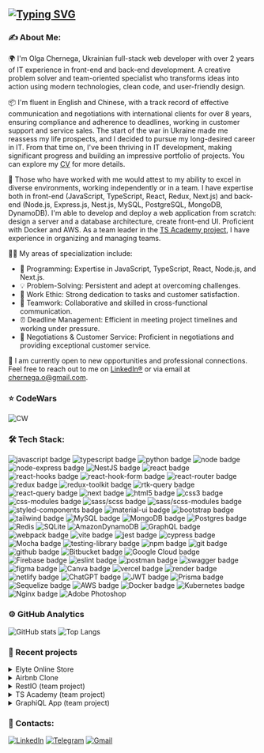 ## [![Typing SVG](https://readme-typing-svg.herokuapp.com?lines=Hey+there!+I'm+Olga)](https://git.io/typing-svg)

### ✍️ About Me:

🌍 I'm Olga Chernega, Ukrainian full-stack web developer with over 2 years of IT experience in front-end and back-end development. A creative problem solver and team-oriented specialist who transforms ideas into action using modern technologies, clean code, and user-friendly design.

📦 I'm fluent in English and Chinese, with a track record of effective communication and negotiations with international clients for over 8 years, ensuring compliance and adherence to deadlines, working in customer support and service sales. The start of the war in Ukraine made me reassess my life prospects, and I decided to pursue my long-desired career in IT. From that time on, I've been thriving in IT development, making significant progress and building an impressive portfolio of projects. You can explore my [CV]( https://olga-chernega-cv.vercel.app/) for more details.

💪 Those who have worked with me would attest to my ability to excel in diverse environments, working independently or in a team. I have expertise both in front-end (JavaScript, TypeScript, React, Redux, Next.js) and back-end (Node.js, Express.js, Nest.js, MySQL, PostgreSQL, MongoDB, DynamoDB). I'm able to develop and deploy a web application from scratch: design a server and a database architecture, create front-end UI. Proficient with Docker and AWS. As a team leader in the [TS Academy project](https://github.com/elian-cheng/rs-clone), I have experience in organizing and managing teams.

👩‍💻 My areas of specialization include:

<ul>
  <li>🚀 Programming: Expertise in JavaScript, TypeScript, React, Node.js, and Next.js.</li>
  <li>💡 Problem-Solving: Persistent and adept at overcoming challenges.</li>
  <li>💪 Work Ethic: Strong dedication to tasks and customer satisfaction.</li>
  <li>🤝 Teamwork: Collaborative and skilled in cross-functional communication.</li>
  <li>⏰ Deadline Management: Efficient in meeting project timelines and working under pressure.</li>
  <li>🔑 Negotiations & Customer Service: Proficient in negotiations and providing exceptional customer service.</li>
</ul>

🔎 I am currently open to new opportunities and professional connections. Feel free to reach out to me on [LinkedIn®](https://www.linkedin.com/in/olga-chernega/) or via email at chernega.o@gmail.com.

### ⭐ CodeWars
![CW](https://www.codewars.com/users/elian-cheng/badges/large) 

### 🛠 Tech Stack:

  <div id="stack">
    <div id="badges">
      <img src="https://img.shields.io/badge/javascript-%23323330.svg?style=for-the-badge&logo=javascript&logoColor=%23F7DF1E" alt="javascript badge" />
      <img src="https://img.shields.io/badge/typescript-%23007ACC.svg?style=for-the-badge&logo=typescript&logoColor=white" alt="typescript badge" />
      <img src="https://img.shields.io/badge/Python-3776AB?style=for-the-badge&logo=python&logoColor=white" alt="python badge" />
      <img src="https://img.shields.io/badge/Node.js-43853D?style=for-the-badge&logo=node.js&logoColor=white" alt="node badge" />
      <img src="https://img.shields.io/badge/express.js-%23404d59.svg?style=for-the-badge&logo=express&logoColor=%2361DAFB" alt="node-express badge" />
      <img src="https://img.shields.io/badge/nestjs-%23E0234E.svg?style=for-the-badge&logo=nestjs&logoColor=white" alt="NestJS badge" />
      <img src="https://img.shields.io/badge/react-%2320232a.svg?style=for-the-badge&logo=react&logoColor=%2361DAFB" alt="react badge"/>
      <img src="https://img.shields.io/badge/react_hooks-%2320232a.svg?style=for-the-badge&logo=react&logoColor=%2361DAFB" alt="react-hooks badge"/>
      <img src="https://img.shields.io/badge/React%20Hook%20Form-%23EC5990.svg?style=for-the-badge&logo=reacthookform&logoColor=white" alt="react-hook-form badge"/>
      <img src="https://img.shields.io/badge/React_Router-CA4245?style=for-the-badge&logo=react-router&logoColor=white" alt="react-router badge"/>
      <img src="https://img.shields.io/badge/Redux-%23593d88.svg?style=for-the-badge&logo=redux&logoColor=white" alt="redux badge"/>
      <img src="https://img.shields.io/badge/Redux_Toolkit-%23593d88.svg?style=for-the-badge&logo=redux&logoColor=white" alt="redux-toolkit badge"/>
      <img src="https://img.shields.io/badge/RTK_Query-%23593d88.svg?style=for-the-badge&logo=redux&logoColor=white" alt="rtk-query badge"/>
      <img src="https://img.shields.io/badge/-React%20Query-FF4154?style=for-the-badge&logo=react%20query&logoColor=white" alt="react-query badge" />
      <img src="https://img.shields.io/badge/Next-black?style=for-the-badge&logo=next.js&logoColor=white" alt="next badge" />
      <img src="https://img.shields.io/badge/html5-%23E34F26.svg?style=for-the-badge&logo=html5&logoColor=white" alt="html5 badge" />
      <img src="https://img.shields.io/badge/css3-%231572B6.svg?style=for-the-badge&logo=css3&logoColor=white" alt="css3 badge" />
      <img src="https://img.shields.io/badge/css_modules-%231572B6.svg?style=for-the-badge&logo=css3&logoColor=white" alt="css-modules badge" />
      <img src="https://img.shields.io/badge/SASS-hotpink.svg?style=for-the-badge&logo=SASS&logoColor=white" alt="sass/scss badge"/>
      <img src="https://img.shields.io/badge/SASS_modules-hotpink.svg?style=for-the-badge&logo=SASS&logoColor=white" alt="sass/scss-modules badge"/>
      <img src="https://img.shields.io/badge/styled--components-DB7093?style=for-the-badge&logo=styled-components&logoColor=white" alt="styled-components badge" />
      <img src="https://img.shields.io/badge/MUI-%230081CB.svg?style=for-the-badge&logo=mui&logoColor=white" alt="material-ui badge"/>
      <img src="https://img.shields.io/badge/bootstrap-%23563D7C.svg?style=for-the-badge&logo=bootstrap&logoColor=white" alt="bootstrap badge" />
      <img src="https://img.shields.io/badge/tailwindcss-%2338B2AC.svg?style=for-the-badge&logo=tailwind-css&logoColor=white" alt="tailwind badge" />
      <img src="https://img.shields.io/badge/mysql-%2300f.svg?style=for-the-badge&logo=mysql&logoColor=white" alt="MySQL badge" />
      <img src="https://img.shields.io/badge/MongoDB-%234ea94b.svg?style=for-the-badge&logo=mongodb&logoColor=white" alt="MongoDB badge" />
      <img src="https://img.shields.io/badge/postgres-%23316192.svg?style=for-the-badge&logo=postgresql&logoColor=white" alt="Postgres badge" />
      <img src="https://img.shields.io/badge/redis-%23DD0031.svg?style=for-the-badge&logo=redis&logoColor=white" alt="Redis" />
      <img src="https://img.shields.io/badge/sqlite-%2307405e.svg?style=for-the-badge&logo=sqlite&logoColor=white" alt="SQLite" />
      <img src="https://img.shields.io/badge/Amazon%20DynamoDB-4053D6?style=for-the-badge&logo=Amazon%20DynamoDB&logoColor=white" alt="AmazonDynamoDB" />
      <img src="https://img.shields.io/badge/-GraphQL-E10098?style=for-the-badge&logo=graphql&logoColor=white" alt="GraphQL badge" />
      <img src="https://img.shields.io/badge/webpack-%238DD6F9.svg?style=for-the-badge&logo=webpack&logoColor=black" alt="webpack badge" />
      <img src="https://img.shields.io/badge/vite-%23646CFF.svg?style=for-the-badge&logo=vite&logoColor=white" alt="vite badge" />
      <img src="https://img.shields.io/badge/-jest-%23C21325?style=for-the-badge&logo=jest&logoColor=white" alt="jest badge" />
      <img src="https://img.shields.io/badge/-cypress-%23E5E5E5?style=for-the-badge&logo=cypress&logoColor=058a5e" alt="cypress badge" />
      <img src="https://img.shields.io/badge/-mocha-%238D6748?style=for-the-badge&logo=mocha&logoColor=white" alt="Mocha badge" />
      <img src="https://img.shields.io/badge/-Testing Library-%23E33332?style=for-the-badge&logo=testing-library&logoColor=white" alt="testing-library badge" />
      <img src="https://img.shields.io/badge/NPM-%23000000.svg?style=for-the-badge&logo=npm&logoColor=white" alt="npm badge" />
      <img src="https://img.shields.io/badge/git-%23F05033.svg?style=for-the-badge&logo=git&logoColor=white" alt="git badge"/>
      <img src="https://img.shields.io/badge/github-%23121011.svg?style=for-the-badge&logo=github&logoColor=white" alt="github badge"/>
      <img src="https://img.shields.io/badge/bitbucket-%230047B3.svg?style=for-the-badge&logo=bitbucket&logoColor=white" alt="Bitbucket badge"/>
      <img src="https://img.shields.io/badge/Google%20Cloud-%234285F4.svg?style=for-the-badge&logo=google-cloud&logoColor=white" alt="Google Cloud badge" />
      <img src="https://img.shields.io/badge/firebase-%23039BE5.svg?style=for-the-badge&logo=firebase" alt="Firebase badge" />
      <img src="https://img.shields.io/badge/ESLint-4B3263?style=for-the-badge&logo=eslint&logoColor=white" alt="eslint badge" />
      <img src="https://img.shields.io/badge/Postman-FF6C37?style=for-the-badge&logo=postman&logoColor=white" alt="postman badge"/>
      <img src="https://img.shields.io/badge/-Swagger-%23Clojure?style=for-the-badge&logo=swagger&logoColor=white" alt="swagger badge" />
      <img src="https://img.shields.io/badge/figma-%23F24E1E.svg?style=for-the-badge&logo=figma&logoColor=white" alt="figma badge" />
      <img src="https://img.shields.io/badge/Canva-%2300C4CC.svg?style=for-the-badge&logo=Canva&logoColor=white" alt="Canva badge" />
      <img src="https://img.shields.io/badge/vercel-%23000000.svg?style=for-the-badge&logo=vercel&logoColor=white" alt="vercel badge" />
      <img src="https://img.shields.io/badge/Render-%46E3B7.svg?style=for-the-badge&logo=render&logoColor=white" alt="render badge" />
      <img src="https://img.shields.io/badge/netlify-%23000000.svg?style=for-the-badge&logo=netlify&logoColor=#00C7B7" alt="netlify badge" />
      <img src="https://img.shields.io/badge/chatGPT-74aa9c?style=for-the-badge&logo=openai&logoColor=white" alt="ChatGPT badge" />
      <img src="https://img.shields.io/badge/JWT-black?style=for-the-badge&logo=JSON%20web%20tokens" alt="JWT badge" />
      <img src="https://img.shields.io/badge/Prisma-3982CE?style=for-the-badge&logo=Prisma&logoColor=white" alt="Prisma badge" />
      <img src="https://img.shields.io/badge/Sequelize-52B0E7?style=for-the-badge&logo=Sequelize&logoColor=white" alt="Sequelize badge" />
      <img src="https://img.shields.io/badge/AWS-%23FF9900.svg?style=for-the-badge&logo=amazon-aws&logoColor=white" alt="AWS badge" />
      <img src="https://img.shields.io/badge/docker-%230db7ed.svg?style=for-the-badge&logo=docker&logoColor=white" alt="Docker badge" />
      <img src="https://img.shields.io/badge/kubernetes-%23326ce5.svg?style=for-the-badge&logo=kubernetes&logoColor=white" alt="Kubernetes badge" />
      <img src="https://img.shields.io/badge/nginx-%23009639.svg?style=for-the-badge&logo=nginx&logoColor=white" alt="Nginx badge" />
      <img src="https://img.shields.io/badge/adobe%20photoshop-%2331A8FF.svg?style=for-the-badge&logo=adobe%20photoshop&logoColor=white" alt="Adobe Photoshop" />
    </div>
  </div>

### ⚙️  GitHub Analytics

![GitHub stats](https://github-readme-stats.vercel.app/api?username=elian-cheng&show_icons=true&theme=algolia&include_all_commits=true&count_private=true&&hide=issues)
![Top Langs](https://github-readme-stats.vercel.app/api/top-langs/?username=elian-cheng&layout=compact&langs_count=8&theme=algolia)

### 💼 Recent projects

<details>
<summary>Elyte Online Store</summary>
<p><b>Description</b>: Online store Elyte with admin panel. Implemented filters, sorting, catalog page, product page, shopping cart, checkout form, payments, orders, auth, tests etc. - all basic functionality of the online store.</p>
<p><b>Stack</b>: typescript, react, express.js, redux, redux toolkit, tanstack query, MUI, jest, eslint, prettier, mongoose, mongoDB, JWT auth, react-hook-form, yup</p>
<p><a href="https://elyte-store-elian.netlify.app/" target="_blank">Link to deploy</a></p><p><a href="https://github.com/elian-cheng/elyte-store" target="_blank">Link to repo</a></p>
</details>

<details>
<summary>Airbnb Clone</summary>
<p><b>Description</b>: the clone of the popular renting and booking platform - Airbnb. Features: authorization and authentication (Email, Google, GitHub), search and filters, booking, trips, properties, favorites.</p>
<p><b>Stack</b>: react, typescript, query-string, zustand, next.js 13, next-auth, prisma, mongoDB, tailwind CSS, eslint, prettier, husky, axios, react-hook-form, cloudinary, Google and GitHub auth</p>
<p><a href="https://rent-app-elian-cheng.vercel.app/" target="_blank">Link to deploy</a></p><p><a href="https://github.com/elian-cheng/airbnb-clone" target="_blank">Link to repo</a></p>
</details>

<details>
<summary>RestIO (team project)</summary>
<p><b>Description</b>: Restaurant management system for staff and customers.
Features: authorization and authentication, choose and order the food from the menu, shopping cart, real-time meal cooking statuses, checkout and payments, restaurant personnel management</p>
<p><b>Stack</b>: react, typescript, react router, redux, redux toolkit, SCSS, express.js, mongoose, mongoDB, JWT auth, react-hook-form, yup, storybook, openAI bot, S3, SSE</p>
<p><a href="https://restio-front.netlify.app/" target="_blank">Link to deploy</a></p><p><a href="https://github.com/elian-cheng/restio/tree/main" target="_blank">Link to repo</a></p>
</details>

<details>
<summary>TS Academy (team project)</summary>
<p><b>Description</b>: TypeScript educational platform, where users can read lessons, pass the tests and play games, practice with algorithmical tasks and track their progress with statistics. Full-stack app: front-end - React, back-end - Node Express. Final group project at RS School (EPAM) for JS Front-End Course.</p>
<p><b>Stack</b>: typescript, react, scss, react-hook-form, chart.js, dnd, node express, mongoDB, mongoose, JWT, eslint, prettier</p>
<p><a href="https://elian-team-rsclone.netlify.app/" target="_blank">Link to deploy</a></p><p><a href="https://github.com/elian-cheng/rs-clone" target="_blank">Link to repo</a></p>
</details>

<details>
<summary>GraphiQL App (team project)</summary>
<p><b>Description</b>: GraphQL browser plugin clone with additional features, like localization and user auth.</p>
<p><b>Stack</b>: react, typescript, mui, react-hook-form, yup, redux, redux-toolkit, graphql, firebase auth, codemirror, i18next, eslint, prettier</p>
<p><a href="https://elian-cheng-graphiql.netlify.app/" target="_blank">Link to deploy</a></p><p><a href="https://github.com/elian-cheng/graphiql-app" target="_blank">Link to repo</a></p>
</details>

### 🔗 Contacts:

[![LinkedIn](https://img.shields.io/badge/linkedin-%230077B5.svg?style=for-the-badge&logo=linkedin&logoColor=white)](https://www.linkedin.com/in/olga-chernega/)
[![Telegram](https://img.shields.io/badge/Telegram-2CA5E0?style=for-the-badge&logo=telegram&logoColor=white)](https://t.me/olga_chernega)
[![Gmail](https://img.shields.io/badge/Gmail-D14836?style=for-the-badge&logo=gmail&logoColor=white)](mailto:chernega.o@gmail.com)
